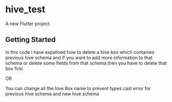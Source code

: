# hive_test

A new Flutter project.

## Getting Started

In this code i have expalined how to delete a hive box which contanies previous hive schema and if you want to add more information to that schema or delete some fields from that schema then you have to delete that box first

OR 

You can change all the hive Box name to prevent types cast error for previous hive schema and new hive schema 
